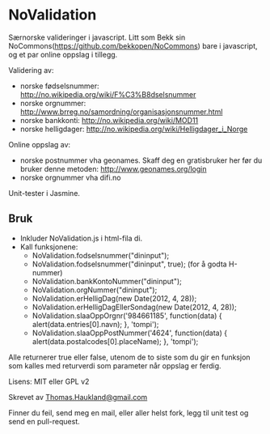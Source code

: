 NoValidation
============

Særnorske valideringer i javascript. Litt som Bekk sin NoCommons(https://github.com/bekkopen/NoCommons) bare i javascript, og et par online oppslag i tillegg.

Validering av:
* norske fødselsnummer: http://no.wikipedia.org/wiki/F%C3%B8dselsnummer
* norske orgnummer: http://www.brreg.no/samordning/organisasjonsnummer.html
* norske bankkonti: http://no.wikipedia.org/wiki/MOD11
* norske helligdager: http://no.wikipedia.org/wiki/Helligdager_i_Norge

Online oppslag av:
* norske postnummer vha geonames. Skaff deg en gratisbruker her før du
  bruker denne metoden: http://www.geonames.org/login
* norske orgnummer vha difi.no

Unit-tester i Jasmine.

Bruk
----

* Inkluder NoValidation.js i html-fila di.
* Kall funksjonene: 
	* NoValidation.fodselsnummer("dininput");
	* NoValidation.fodselsnummer("dininput", true); (for å godta H-nummer)
	* NoValidation.bankKontoNummer("dininput");
	* NoValidation.orgNummer("dininput");
	* NoValidation.erHelligDag(new Date(2012, 4, 28));
	* NoValidation.erHelligDagEllerSondag(new Date(2012, 4, 28));
  * NoValidation.slaaOppOrgnr('984661185', function(data) { alert(data.entries[0].navn); }, 'tompi');
  * NoValidation.slaaOppPostNummer('4624', function(data) { alert(data.postalcodes[0].placeName); }, 'tompi');


Alle returnerer true eller false, utenom de to siste som du gir en
funksjon som kalles med returverdi som parameter når oppslag er ferdig.

Lisens: MIT eller GPL v2

Skrevet av Thomas.Haukland@gmail.com

Finner du feil, send meg en mail, eller aller helst fork, legg til unit test
og send en pull-request.

